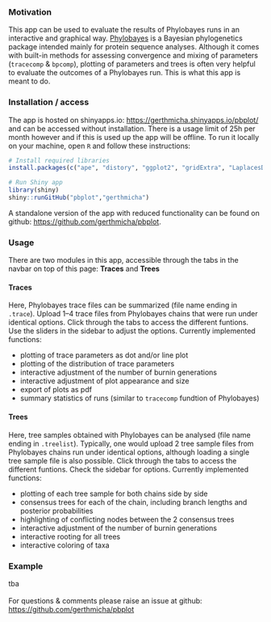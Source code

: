 ### Motivation ###
This app can be used to evaluate the results of Phylobayes runs in an interactive and graphical way. [Phylobayes](http://www.atgc-montpellier.fr/phylobayes/) is a Bayesian phylogenetics package intended mainly for protein sequence analyses. Although it comes with built-in methods for assessing convergence and mixing of parameters (`tracecomp` & `bpcomp`), plotting of parameters and trees is often very helpful to evaluate the outcomes of a Phylobayes run. This is what this app is meant to do.
<br>

### Installation / access ###
The app is hosted on shinyapps.io: https://gerthmicha.shinyapps.io/pbplot/ and can be accessed without installation. There is a usage limit of 25h per month however and if this is used up the app will be offline. To run it locally on your machine, open `R` and follow these instructions: 
```R
# Install required libraries
install.packages(c("ape", "distory", "ggplot2", "gridExtra", "LaplacesDemon", "markdown","phytools", "shiny", "shinythemes"), dependencies = TRUE)

# Run Shiny app
library(shiny)
shiny::runGitHub("pbplot","gerthmicha")
```
A standalone version of the app with reduced functionality can be found on github: https://github.com/gerthmicha/pbplot.
<br>

### Usage ###
There are two modules in this app, accessible through the tabs in the navbar on top of this page: **Traces** and **Trees**

#### Traces ####
Here, Phylobayes trace files can be summarized (file name ending in `.trace`). Upload 1–4 trace files from Phylobayes chains that were run under identical options. Click through the tabs to access the different funtions. Use the sliders in the sidebar to adjust the options. Currently implemented functions:
  
  - plotting of trace parameters as dot and/or line plot 
  - plotting of the distribution of trace parameters
  - interactive adjustment of the number of burnin generations
  - interactive adjustment of plot appearance and size
  - export of plots as pdf
  - summary statistics of runs (similar to `tracecomp` fundtion of Phylobayes)

#### Trees ####
Here, tree samples obtained with Phylobayes can be analysed (file name ending in `.treelist`). Typically, one would upload 2 tree sample files from Phylobayes chains run under identical options, although loading a single tree sample file is also possible. Click through the tabs to access the different funtions. Check the sidebar for options. Currently implemented functions:

  - plotting of each tree sample for both chains side by side
  - consensus trees for each of the chain, including branch lengths and posterior probabilities
  - highlighting of conflicting nodes between the 2 consensus trees
  - interactive adjustment of the number of burnin generations
  - interactive rooting for all trees
  - interactive coloring of taxa 
  
### Example ###
tba
<br>
<br>
For questions & comments please raise an issue at github: https://github.com/gerthmicha/pbplot